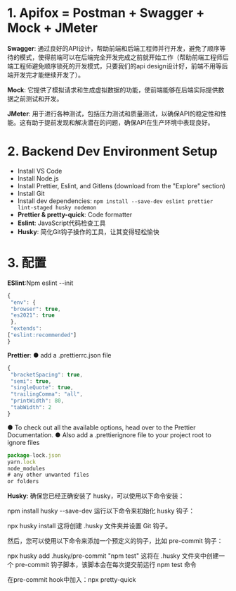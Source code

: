 # 1. Apifox = Postman + Swagger + Mock + JMeter

**Swagger**: 通过良好的API设计，帮助前端和后端工程师并行开发，避免了顺序等待的模式，使得前端可以在后端完全开发完成之前就开始工作（帮助前端工程师后端工程师避免顺序锁死的开发模式，只要我们的api design设计好，前端不用等后端开发完才能继续开发了）。

**Mock**: 它提供了模拟请求和生成虚拟数据的功能，使前端能够在后端实际提供数据之前测试和开发。

**JMeter**: 用于进行各种测试，包括压力测试和质量测试，以确保API的稳定性和性能。这有助于提前发现和解决潜在的问题，确保API在生产环境中表现良好。

# 2. Backend Dev Environment Setup

- Install VS Code
- Install Node.js
- Install Prettier, Eslint, and Gitlens (download from the "Explore" section)
- Install Git
- Install dev dependencies: `npm install --save-dev eslint prettier lint-staged husky nodemon`
- **Prettier & pretty-quick**: Code formatter
- **Eslint**: JavaScript代码检查工具
- **Husky**: 简化Git钩子操作的工具，让其变得轻松愉快

# 3. 配置

**ESlint**:Npm eslint --init
```javascript
{
 "env": {
 "browser": true,
 "es2021": true
 },
 "extends": 
["eslint:recommended"]
}
```
**Prettier**:
● add a .prettierrc.json file
```javascript
{
 "bracketSpacing": true,
 "semi": true,
 "singleQuote": true,
 "trailingComma": "all",
 "printWidth": 80,
 "tabWidth": 2
}
```
● To check out all the available options, head over to the Prettier Documentation. ● Also add a .prettierignore file to your project root to ignore files
```javascript
package-lock.json
yarn.lock
node_modules
# any other unwanted files 
or folders
```
**Husky**:
确保您已经正确安装了 husky，可以使用以下命令安装：

npm install husky --save-dev
运行以下命令来初始化 husky 钩子：

npx husky install
这将创建 .husky 文件夹并设置 Git 钩子。

然后，您可以使用以下命令来添加一个预定义的钩子，比如 pre-commit 钩子：

npx husky add .husky/pre-commit "npm test"
这将在 .husky 文件夹中创建一个 pre-commit 钩子脚本，该脚本会在每次提交前运行 npm test 命令

在pre-commit hook中加入：npx pretty-quick



